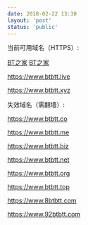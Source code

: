 ```yaml
---
date: 2018-02-22 13:30
layout: 'post'
status: 'public'
---
```


当前可用域名（HTTPS）:


[BT之家](https://www.btbtt.us)
[BT之家](https://www.btbtt.life)






https://www.btbtt.live

https://www.btbtt.xyz





失效域名（需翻墙）:


https://www.btbtt.co

https://www.btbtt.me

https://www.btbtt.biz

https://www.btbtt.net

https://www.btbtt.org

https://www.btbtt.top

https://www.8btbtt.com

https://www.92btbtt.com‍